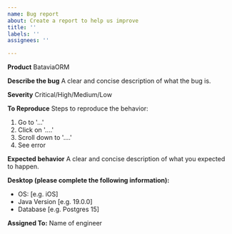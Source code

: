 ```yaml
---
name: Bug report
about: Create a report to help us improve
title: ''
labels: ''
assignees: ''

---
```


**Product**
BataviaORM

**Describe the bug**
A clear and concise description of what the bug is.

**Severity**
Critical/High/Medium/Low

**To Reproduce**
Steps to reproduce the behavior:
1. Go to '...'
2. Click on '....'
3. Scroll down to '....'
4. See error

**Expected behavior**
A clear and concise description of what you expected to happen.

**Desktop (please complete the following information):**
 - OS: [e.g. iOS]
 - Java Version [e.g. 19.0.0]
 - Database [e.g. Postgres 15]

**Assigned To:**
Name of engineer
